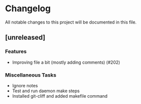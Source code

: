 # Changelog

All notable changes to this project will be documented in this file.

## [unreleased]

### Features

- Improving file a bit (mostly adding comments) (#202)

### Miscellaneous Tasks

- Ignore notes
- Test and run daemon make steps
- Installed git-cliff and added makefile command

<!-- generated by git-cliff -->
